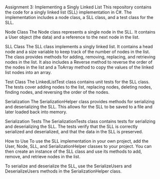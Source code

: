 Assignment 3: Implementing a Singly Linked List
This repository contains the code for a singly linked list (SLL) implementation in C#. The implementation includes a node class, a SLL class, and a test class for the SLL.

Node Class
The Node class represents a single node in the SLL. It contains a User object (the data) and a reference to the next node in the list.

SLL Class
The SLL class implements a singly linked list. It contains a head node and a size variable to keep track of the number of nodes in the list. The class provides methods for adding, removing, replacing, and retrieving nodes in the list. It also includes a Reverse method to reverse the order of the nodes in the list and a ToArray method to copy the values of the linked list nodes into an array.

Test Class
The LinkedListTest class contains unit tests for the SLL class. The tests cover adding nodes to the list, replacing nodes, deleting nodes, finding nodes, and reversing the order of the nodes.

Serialization
The SerializationHelper class provides methods for serializing and deserializing the SLL. This allows for the SLL to be saved to a file and later loaded back into memory.

Serialization Tests
The SerializationTests class contains tests for serializing and deserializing the SLL. The tests verify that the SLL is correctly serialized and deserialized, and that the data in the SLL is preserved.

How to Use
To use the SLL implementation in your own project, add the User, Node, SLL, and SerializationHelper classes to your project. You can then create an instance of the SLL class and use its methods to add, remove, and retrieve nodes in the list.

To serialize and deserialize the SLL, use the SerializeUsers and DeserializeUsers methods in the SerializationHelper class.
